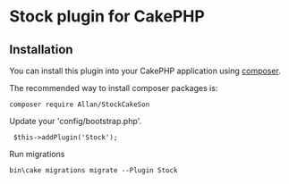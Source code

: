 # Stock plugin for CakePHP

## Installation

You can install this plugin into your CakePHP application using [composer](https://getcomposer.org).

The recommended way to install composer packages is:

```
composer require Allan/StockCakeSon
```

Update your 'config/bootstrap.php'.

```
 $this->addPlugin('Stock');
```


Run migrations

```
bin\cake migrations migrate --Plugin Stock
```